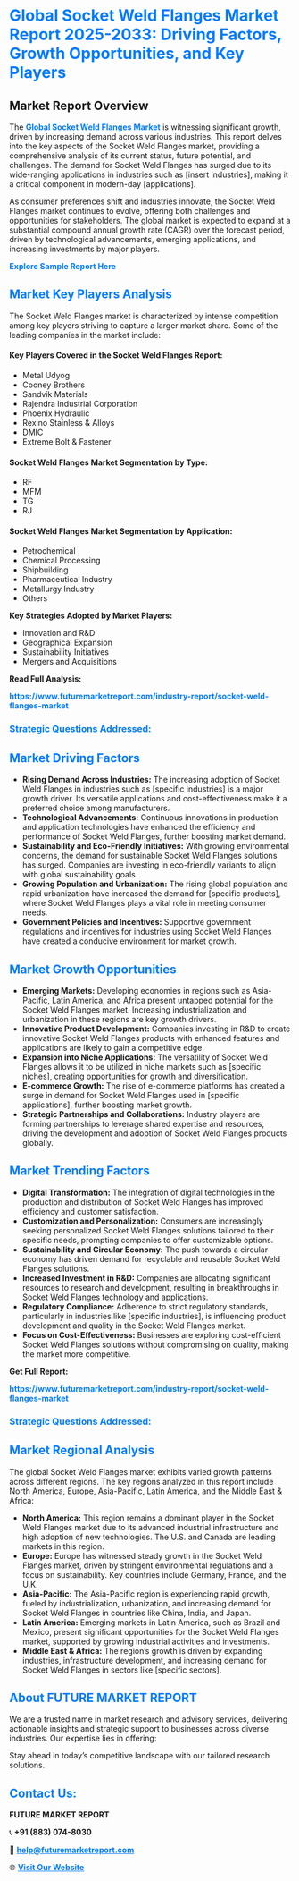 <h1 style="color: #007BFF;">Global Socket Weld Flanges Market Report 2025-2033: Driving Factors, Growth Opportunities, and Key Players</h1>

<section id="overview">
<h2>Market Report Overview</h2>
<p>The <a href="https://www.futuremarketreport.com/industry-report/socket-weld-flanges-market" style="color: #007BFF; text-decoration: none;"><strong>Global Socket Weld Flanges Market</strong></a> is witnessing significant growth, driven by increasing demand across various industries. This report delves into the key aspects of the Socket Weld Flanges market, providing a comprehensive analysis of its current status, future potential, and challenges. The demand for Socket Weld Flanges has surged due to its wide-ranging applications in industries such as [insert industries], making it a critical component in modern-day [applications].</p>
<p>As consumer preferences shift and industries innovate, the Socket Weld Flanges market continues to evolve, offering both challenges and opportunities for stakeholders. The global market is expected to expand at a substantial compound annual growth rate (CAGR) over the forecast period, driven by technological advancements, emerging applications, and increasing investments by major players.</p>
</section>

<section id="overview">
<p><a href="https://www.futuremarketreport.com/request-sample/reportId=52358" style="color: #007BFF; text-decoration: none;"><strong>Explore Sample Report Here</strong></a></p>
</section>

<section id="key-players">
<h2 style="color: #007BFF;">Market Key Players Analysis</h2>
<p>The Socket Weld Flanges market is characterized by intense competition among key players striving to capture a larger market share. Some of the leading companies in the market include:</p>
<h4>Key Players Covered in the Socket Weld Flanges Report:</h4>
<ul><li>Metal Udyog</li><li>Cooney Brothers</li><li>Sandvik Materials</li><li>Rajendra Industrial Corporation</li><li>Phoenix Hydraulic</li><li>Rexino Stainless &amp; Alloys</li><li>DMIC</li><li>Extreme Bolt &amp; Fastener</li></ul>
<h4>Socket Weld Flanges Market Segmentation by Type:</h4>
<ul><li>RF</li><li>MFM</li><li>TG</li><li>RJ</li></ul>

<h4>Socket Weld Flanges Market Segmentation by Application:</h4>
<ul><li>Petrochemical</li><li>Chemical Processing</li><li>Shipbuilding</li><li>Pharmaceutical Industry</li><li>Metallurgy Industry</li><li>Others</li></ul>
<p><strong>Key Strategies Adopted by Market Players:</strong></p>
<ul>
<li>Innovation and R&D</li>
<li>Geographical Expansion</li>
<li>Sustainability Initiatives</li>
<li>Mergers and Acquisitions</li>
</ul>
</section>

<section>
<p><strong>Read Full Analysis: </strong></p><a href="https://www.futuremarketreport.com/industry-report/socket-weld-flanges-market" style="color: #007BFF; text-decoration: none;"><strong>https://www.futuremarketreport.com/industry-report/socket-weld-flanges-market</strong></a>
<h3 style="color: #007BFF;">Strategic Questions Addressed:</h3>
</section>

<section id="driving-factors">
<h2 style="color: #007BFF;">Market Driving Factors</h2>
<ul>
<li><strong>Rising Demand Across Industries:</strong> The increasing adoption of Socket Weld Flanges in industries such as [specific industries] is a major growth driver. Its versatile applications and cost-effectiveness make it a preferred choice among manufacturers.</li>
<li><strong>Technological Advancements:</strong> Continuous innovations in production and application technologies have enhanced the efficiency and performance of Socket Weld Flanges, further boosting market demand.</li>
<li><strong>Sustainability and Eco-Friendly Initiatives:</strong> With growing environmental concerns, the demand for sustainable Socket Weld Flanges solutions has surged. Companies are investing in eco-friendly variants to align with global sustainability goals.</li>
<li><strong>Growing Population and Urbanization:</strong> The rising global population and rapid urbanization have increased the demand for [specific products], where Socket Weld Flanges plays a vital role in meeting consumer needs.</li>
<li><strong>Government Policies and Incentives:</strong> Supportive government regulations and incentives for industries using Socket Weld Flanges have created a conducive environment for market growth.</li>
</ul>
</section>

<section id="growth-opportunities">
<h2 style="color: #007BFF;">Market Growth Opportunities</h2>
<ul>
<li><strong>Emerging Markets:</strong> Developing economies in regions such as Asia-Pacific, Latin America, and Africa present untapped potential for the Socket Weld Flanges market. Increasing industrialization and urbanization in these regions are key growth drivers.</li>
<li><strong>Innovative Product Development:</strong> Companies investing in R&D to create innovative Socket Weld Flanges products with enhanced features and applications are likely to gain a competitive edge.</li>
<li><strong>Expansion into Niche Applications:</strong> The versatility of Socket Weld Flanges allows it to be utilized in niche markets such as [specific niches], creating opportunities for growth and diversification.</li>
<li><strong>E-commerce Growth:</strong> The rise of e-commerce platforms has created a surge in demand for Socket Weld Flanges used in [specific applications], further boosting market growth.</li>
<li><strong>Strategic Partnerships and Collaborations:</strong> Industry players are forming partnerships to leverage shared expertise and resources, driving the development and adoption of Socket Weld Flanges products globally.</li>
</ul>
</section>

<section id="trending-factors">
<h2 style="color: #007BFF;">Market Trending Factors</h2>
<ul>
<li><strong>Digital Transformation:</strong> The integration of digital technologies in the production and distribution of Socket Weld Flanges has improved efficiency and customer satisfaction.</li>
<li><strong>Customization and Personalization:</strong> Consumers are increasingly seeking personalized Socket Weld Flanges solutions tailored to their specific needs, prompting companies to offer customizable options.</li>
<li><strong>Sustainability and Circular Economy:</strong> The push towards a circular economy has driven demand for recyclable and reusable Socket Weld Flanges solutions.</li>
<li><strong>Increased Investment in R&D:</strong> Companies are allocating significant resources to research and development, resulting in breakthroughs in Socket Weld Flanges technology and applications.</li>
<li><strong>Regulatory Compliance:</strong> Adherence to strict regulatory standards, particularly in industries like [specific industries], is influencing product development and quality in the Socket Weld Flanges market.</li>
<li><strong>Focus on Cost-Effectiveness:</strong> Businesses are exploring cost-efficient Socket Weld Flanges solutions without compromising on quality, making the market more competitive.</li>
</ul>
</section>

<section>
<p><strong>Get Full Report: </strong></p><a href="https://www.futuremarketreport.com/industry-report/socket-weld-flanges-market" style="color: #007BFF; text-decoration: none;"><strong>https://www.futuremarketreport.com/industry-report/socket-weld-flanges-market</strong></a>
<h3 style="color: #007BFF;">Strategic Questions Addressed:</h3>
</section>


<section id="regional-analysis">
<h2 style="color: #007BFF;">Market Regional Analysis</h2>
<p>The global Socket Weld Flanges market exhibits varied growth patterns across different regions. The key regions analyzed in this report include North America, Europe, Asia-Pacific, Latin America, and the Middle East & Africa:</p>
<ul>
<li><strong>North America:</strong> This region remains a dominant player in the Socket Weld Flanges market due to its advanced industrial infrastructure and high adoption of new technologies. The U.S. and Canada are leading markets in this region.</li>
<li><strong>Europe:</strong> Europe has witnessed steady growth in the Socket Weld Flanges market, driven by stringent environmental regulations and a focus on sustainability. Key countries include Germany, France, and the U.K.</li>
<li><strong>Asia-Pacific:</strong> The Asia-Pacific region is experiencing rapid growth, fueled by industrialization, urbanization, and increasing demand for Socket Weld Flanges in countries like China, India, and Japan.</li>
<li><strong>Latin America:</strong> Emerging markets in Latin America, such as Brazil and Mexico, present significant opportunities for the Socket Weld Flanges market, supported by growing industrial activities and investments.</li>
<li><strong>Middle East & Africa:</strong> The region’s growth is driven by expanding industries, infrastructure development, and increasing demand for Socket Weld Flanges in sectors like [specific sectors].</li>
</ul>
</section>

<footer>
<h2 style="color: #007BFF;">About FUTURE MARKET REPORT</h2>
<p>We are a trusted name in market research and advisory services, delivering actionable insights and strategic support to businesses across diverse industries. Our expertise lies in offering:</p>

<p>Stay ahead in today’s competitive landscape with our tailored research solutions.</p>

<h2 style="color: #007BFF;">Contact Us:</h2>
<p><strong>FUTURE MARKET REPORT</strong></p>
<p>📞 <strong>+91 (883) 074-8030</strong></p>
<p>📧 <strong><a href="mailto:help@futuremarketreport.com" style="color: #007BFF;">help@futuremarketreport.com</a></strong></p>
<p>🌐 <strong><a href="https://www.futuremarketreport.com/" style="color: #007BFF;">Visit Our Website</a></strong></p>
</footer>